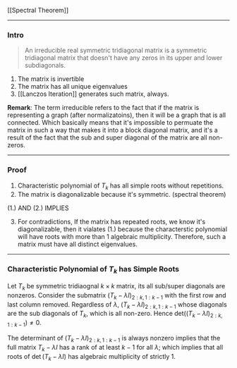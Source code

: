 [[Spectral Theorem]]

---
### **Intro**
> An irreducible real symmetric tridiagonal matrix is a symmetric tridiagonal matrix that doesn't have any zeros in its upper and lower subdiagonals. 


1. The matrix is invertible
2. The matrix has all unique eigenvalues
3. [[Lanczos Iteration]] generates such matrix, always. 


**Remark**:
The term irreducible refers to the fact that if the matrix is representing a graph (after normalizatoins), then it will be a graph that is all connected. Which basically means that it's impossible to permuate the matrix in such a way that makes it into a block diagonal matrix, and it's a result of the fact that the sub and super diagonal of the matrix are all non-zeros. 


---
### **Proof**

1. Characteristic polynomial of $T_k$ has all simple roots without repetitions.
2. The matrix is diagonalizable because it's symmetric. (spectral theorem)

(1.) AND (2.) IMPLIES

3. For contradictions, If the matrix has repeated roots, we know it's diagonalizable, then it vialates (1.) because the characterstic polynomial will have roots with more than 1 algebraic multiplicity.  Therefore, such a matrix must have all distinct eigenvalues. 
 
---
### **Characteristic Polynomial of $T_k$ has Simple Roots**

Let $T_k$ be symmetric tridiaognal $k\times k$ matrix, its all sub/super diagonals are nonzeros. Consider the submatrix $(T_k - \lambda I)_{2:k, 1:k-1}$ with the first row and last column removed. Regardless of $\lambda$, $(T_k - \lambda I)_{2:k, 1:k-1}$ whose diagonals are the sub diagonals of $T_k$, which is all non-zero. Hence $\text{det}((T_k - \lambda I)_{2:k, 1:k-1})\neq 0$. 

The determinant of $(T_k - \lambda I)_{2:k, 1:k-1}$ is always nonzero implies that the full matrix $T_k - \lambda I$ has a rank of at least $k - 1$ for all $\lambda$; which implies that all roots of $\det(T_k - \lambda I)$ has algebraic multiplicity of strictly 1. 

